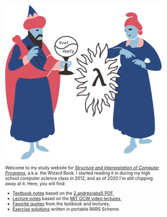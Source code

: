 <img class="wizard-image" src="assets/wizard.svg">

Welcome to my study website for [_Structure and Interpretation of Computer Programs_][sicp], a.k.a. the Wizard Book. I started reading it in during my high school computer science class in 2012, and as of 2020 I'm still chipping away at it. Here, you will find:

- [Textbook notes](textbook.html) based on the [2.andresraba5 PDF][pdf],
- [Lecture notes](lecture.html) based on the [MIT OCW video lectures][lectures],
- [Favorite quotes](quote.html) from the textbook and lectures,
- [Exercise solutions](https://github.com/mk12/sicp) written in portable R6RS Scheme.

[sicp]: https://mitpress.mit.edu/sites/default/files/sicp/index.html
[pdf]: https://github.com/sarabander/sicp-pdf
[lectures]: https://ocw.mit.edu/courses/electrical-engineering-and-computer-science/6-001-structure-and-interpretation-of-computer-programs-spring-2005/video-lectures/
